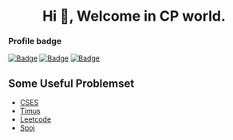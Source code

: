 <h1 align="center">Hi 👋, Welcome in CP world.</h1>

### Profile badge
 [![Badge](https://cp-logo.vercel.app/codechef/akhilsharmaa)](https://www.codechef.com/users/pankajcoder1) [![Badge](https://cp-logo.vercel.app/codeforces/akhilsharmaa)](https://codeforces.com/profile/akhilsharmaa)  [![Badge](https://cp-logo.vercel.app/atcoder/Pankajcoder1)](https://atcoder.jp/users/Pankajcoder1)

    
## Some Useful Problemset
- [CSES](https://cses.fi/problemset/)
- [Timus](https://acm.timus.ru/problemset.aspx)
- [Leetcode](https://leetcode.com/problemset/all/)
- [Spoj](https://www.spoj.com/problems/classical/)
